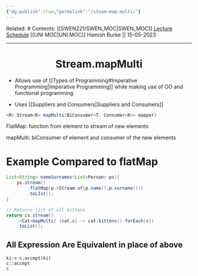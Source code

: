 ```yaml
---
{"dg-publish":true,"permalink":"/steam-map-multi/"}
---
```


Related: #
Contents: [[SWEN221/SWEN_MOC\|SWEN_MOC]]
[Lecture Schedule](https://ecs.wgtn.ac.nz/Courses/SWEN221_2023T1/LectureSchedule)
[[UNI MOC\|UNI MOC]]
Hamish Burke || 15-05-2023
***

<h1 align="center">
Stream.mapMulti
</h1>

- Allows use of [[Types of Programming#Imperative Programming\|Imperative Programming]] while making use of OO and functional programming

- Uses [[Suppliers and Consumers\|Suppliers and Consumers]]

```java
<R> Stream<R> mapMulti(BiConsumer<T, Consumer<R>> mapper)
```

FlatMap: function from element to stream of new elements

mapMulti: biConsumer of element and consumer of the new elements

# Example Compared to flatMap

```java
List<String> nameSurnames(List<Person> ps){
	ps.stream()
		.flatMap(p->Stream.of(p.name(),p.surname()))
		.toLIst();
}


```

```java
// Returns list of all kittens
return cs.stream()
	.<Cat>mapMulti( (cat,c) -> cat.kittens().forEach(c))
	.toList();
```

## All Expression Are Equivalent in place of above

```
ki-> c.accept(ki)
c::accept
c
```